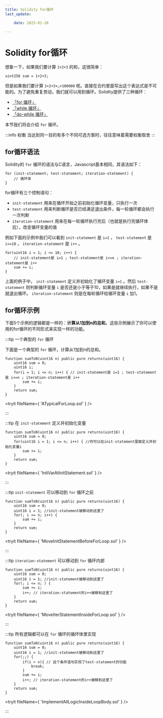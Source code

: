 ```yaml
---
title: Solidity for循环
last_update:

    date: 2023-01-28

---
```


# Solidity for循环

想象一下，如果我们要计算 `1+2+3` 的和，这很简单：

```solidity
uint256 sum = 1+2+3;
```

但是如果我们要计算 `1+2+3+…+100000` 呢。直接在合约里面写出这个表达式是不可能的。为了避免重复劳动，我们就可以用到循环。Solidity提供了三种循环：

- [「for 循环」](for)
- [「while 循环」](while)
- [「do-while 循环」](do-while)

本节我们将会介绍 `for` 循环。

:::info 权衡
当达到同一目的有多个不同可选方案时，往往意味着需要权衡取舍
:::

## for循环语法

Solidity的 `for` 循环的语法与C语言，Javascript基本相同，其语法如下：

```solidity
for (init-statement; test-statement; iteration-statement) {
    // 循环体 
}
```

for循环有三个控制语句：

* `init-statement` 用来在循环开始之前初始化循环变量，只执行一次
* `test-statement` 用来判断循环是否已经满足退出条件，每一轮循环都会执行一次判断
* `iteration-statement` 用来在每一轮循环执行完后（也就是执行完循环体后），改变循环变量的值

例如下面的示例中我们可以看到 `init-statement` 是 `i=1` ， `test-statement` 是 `i<=10` ， `iteration-statement` 是 `i++` 。

```solidity
for(uint16 i = 1; i <= 10; i++) {
    // init-statement是 i=1 ; test-statement是 i<=n ; iteration-statement是 i++
    sum += i;
}
```

上面的例子中， `init-statement` 定义并初始化了循环变量 `i=1` 。然后 `test-statement` 则判断循环变量 `i` 是否还是小于等于10，如果是就继续执行，如果不是就退出循环。 `iteration-statement` 则是在每轮循环给循环变量 `i` 加1。

## for循环示例

下面5个示例的逻辑都是一样的：**计算从1加到n的总和**。这些示例展示了你可以使用的for循环的不同形式来实现一样的功能。

:::tip 一个典型的 `for` 循环

下面是一个典型的 `for` 循环，计算从1加到n的总和。

```solidity
function sumToN(uint16 n) public pure returns(uint16) {
    uint16 sum = 0;
    uint16 i;
    for(i = 1; i <= n; i++) { // init-statement是 i=1 ; test-statement是 i<=n ; iteration-statement是 i++
        sum += i;
    }
    return sum;
}
```

<tryit fileName={ 'ATypicalForLoop.sol' } />

:::

:::tip 在 `init-statement` 定义并初始化变量

```solidity
function sumToN(uint16 n) public pure returns(uint16) {
    uint16 sum = 0;
    for(uint16 i = 1; i <= n; i++) { //你可以在init-statement里面定义并初始化变量i
        sum += i;
    }
    return sum;
}
```

<tryit fileName={ 'InitVarAtInitStatement.sol' } />

:::

:::tip `init-statement` 可以移动到 `for` 循环之前

```solidity
function sumToN(uint16 n) public pure returns(uint16) {
    uint16 sum = 0;
    uint16 i = 1; //init-statement被移动到这里了
    for(; i <= n; i++) {
        sum += i;
    }
    return sum;
}
```

<tryit fileName={ 'MoveInitStatementBeforeForLoop.sol' } />

:::

:::tip `iteration-statement` 可以移动到 `for` 循环内部

```solidity
function sumToN(uint16 n) public pure returns(uint16) {
    uint16 sum = 0;
    uint16 i = 1; //init-statement被移动到这里了
    for(; i <= n; ) {
        sum += i;
        i++; // iteration-statement的i++被移到这里了
    }
    return sum;
}
```

<tryit fileName={ 'MoveIterStatementInsideForLoop.sol' } />

:::

:::tip 所有逻辑都可以在 `for` 循环的循环体里实现

```solidity
function sumToN(uint16 n) public pure returns(uint16) {
    uint16 sum = 0;
    uint16 i = 1; //init-statement被移动到这里了
    for(;;) { 
        if(i > n){ // 这个条件语句实现了test-statement的功能
            break;
        }
        sum += i;
        i++; // iteration-statement的i++被移到这里了
    }
    return sum;
}
```

<tryit fileName={ 'ImplementAllLogicInsideLoopBody.sol' } />

:::
